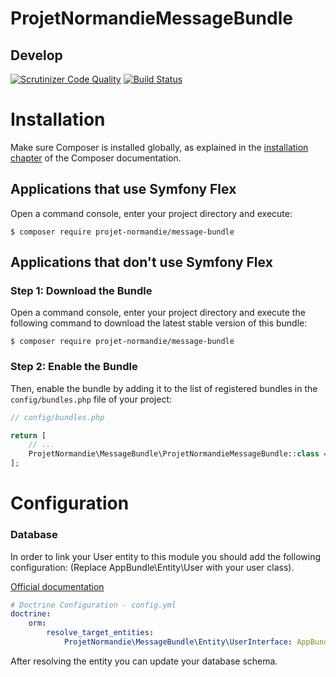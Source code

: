 ProjetNormandieMessageBundle
===========================

Develop
-------

[![Scrutinizer Code Quality](https://scrutinizer-ci.com/g/projet-normandie/message-bundle/badges/quality-score.png?b=develop)](https://scrutinizer-ci.com/g/projet-normandie/message-bundle/?branch=develop)
[![Build Status](https://scrutinizer-ci.com/g/projet-normandie/message-bundle/badges/build.png?b=develop)]()



Installation
============

Make sure Composer is installed globally, as explained in the
[installation chapter](https://getcomposer.org/doc/00-intro.md)
of the Composer documentation.

Applications that use Symfony Flex
----------------------------------

Open a command console, enter your project directory and execute:

```console
$ composer require projet-normandie/message-bundle
```

Applications that don't use Symfony Flex
----------------------------------------

### Step 1: Download the Bundle

Open a command console, enter your project directory and execute the
following command to download the latest stable version of this bundle:

```console
$ composer require projet-normandie/message-bundle
```

### Step 2: Enable the Bundle

Then, enable the bundle by adding it to the list of registered bundles
in the `config/bundles.php` file of your project:

```php
// config/bundles.php

return [
    // ...
    ProjetNormandie\MessageBundle\ProjetNormandieMessageBundle::class => ['all' => true],
];
```

Configuration
============

### Database

In order to link your User entity to this module you should add the following configuration:
(Replace AppBundle\Entity\User with your user class).

[Official documentation](http://symfony.com/doc/current/cookbook/doctrine/resolve_target_entity.html)

```yaml
# Doctrine Configuration - config.yml
doctrine:
    orm:
        resolve_target_entities:
            ProjetNormandie\MessageBundle\Entity\UserInterface: AppBundle\Entity\User
```

After resolving the entity you can update your database schema.

